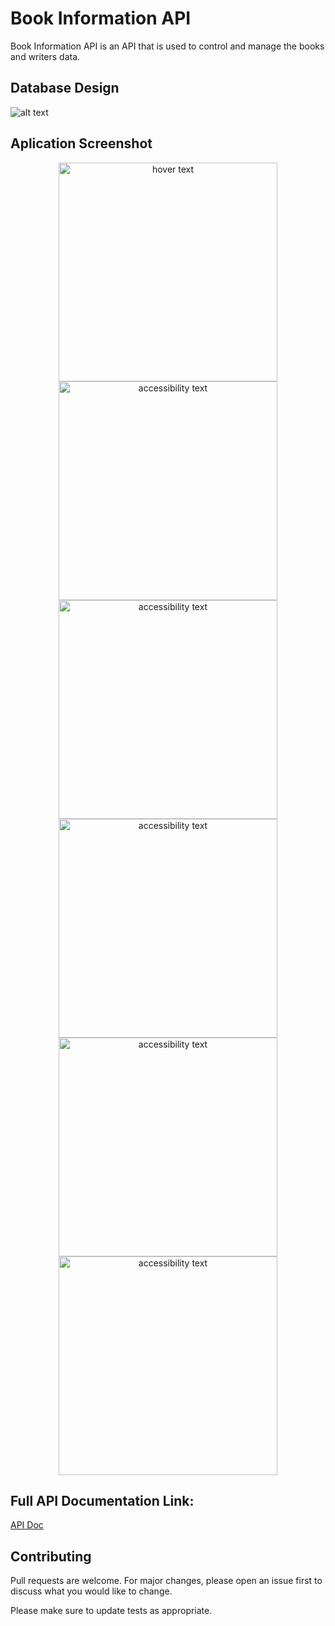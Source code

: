 

# Book Information API

Book Information API is an API that is used to control and manage the books and writers data.

## Database Design

![alt text](https://storee-api.000webhostapp.com/public/assets/product_image/database-design.png)


## Aplication Screenshot

<p align="center">
  <img src="https://storee-api.000webhostapp.com/public/assets/product_image/ssApp1.PNG" width="350" title="hover text">
  <img src="https://storee-api.000webhostapp.com/public/assets/product_image/ssApp2.PNG" width="350" alt="accessibility text">
  <img src="https://storee-api.000webhostapp.com/public/assets/product_image/ssApp3.PNG" width="350" alt="accessibility text">
  <img src="https://storee-api.000webhostapp.com/public/assets/product_image/ssApp4.PNG" width="350" alt="accessibility text">
  <img src="https://storee-api.000webhostapp.com/public/assets/product_image/ssApp5.PNG" width="350" alt="accessibility text">
  <img src="https://storee-api.000webhostapp.com/public/assets/product_image/ssApp6.PNG" width="350" alt="accessibility text">
</p>



## Full API Documentation Link:
[API Doc](https://web.postman.co/workspace/DOT-Internship-Technical-Test~ce65861b-9e06-4795-bb75-277e29f5f051/documentation/12461116-a4b4ee85-ba1c-4ced-a1e1-9f77ebb19cc2)

## Contributing
Pull requests are welcome. For major changes, please open an issue first to discuss what you would like to change.

Please make sure to update tests as appropriate.

